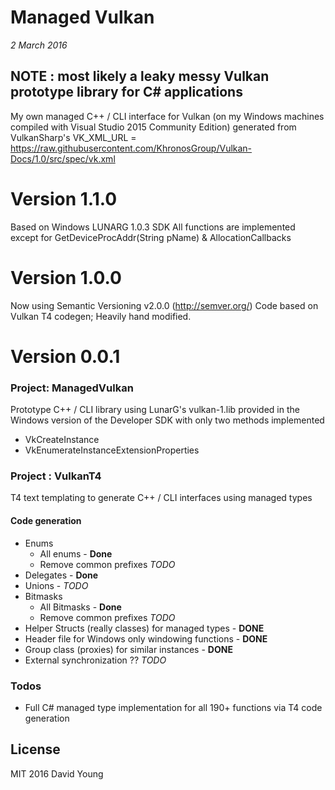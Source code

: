 # Managed Vulkan

*2 March 2016*

## NOTE : most likely a leaky messy Vulkan prototype library for C# applications

My own managed C++ / CLI interface for Vulkan (on my Windows machines compiled with Visual Studio 2015 Community Edition) generated from VulkanSharp's VK_XML_URL = https://raw.githubusercontent.com/KhronosGroup/Vulkan-Docs/1.0/src/spec/vk.xml

# Version 1.1.0
Based on Windows LUNARG 1.0.3 SDK
All functions are implemented except for GetDeviceProcAddr(String pName) & AllocationCallbacks

# Version 1.0.0

Now using Semantic Versioning v2.0.0 (http://semver.org/)
Code based on Vulkan T4 codegen; Heavily hand modified.

# Version 0.0.1


### Project: ManagedVulkan

Prototype C++ / CLI library using LunarG's vulkan-1.lib provided in the Windows version of the Developer SDK with only two methods implemented
 - VkCreateInstance
 - VkEnumerateInstanceExtensionProperties

### Project : VulkanT4

T4 text templating to generate C++ / CLI interfaces using managed types 

#### Code generation 
 - Enums 
	- All enums - **Done**
	- Remove common prefixes  *TODO*
 - Delegates -  **Done**
 - Unions - *TODO*
 - Bitmasks
	-  All Bitmasks - **Done**
	-  Remove common prefixes  *TODO*
 - Helper Structs (really classes) for managed types - **DONE**
 - Header file for Windows only windowing functions - **DONE**
 - Group class (proxies) for similar instances - **DONE**
 - External synchronization ?? *TODO*
 

### Todos
 - Full C# managed type implementation for all 190+ functions via T4 code generation 

## License
MIT 2016 David Young